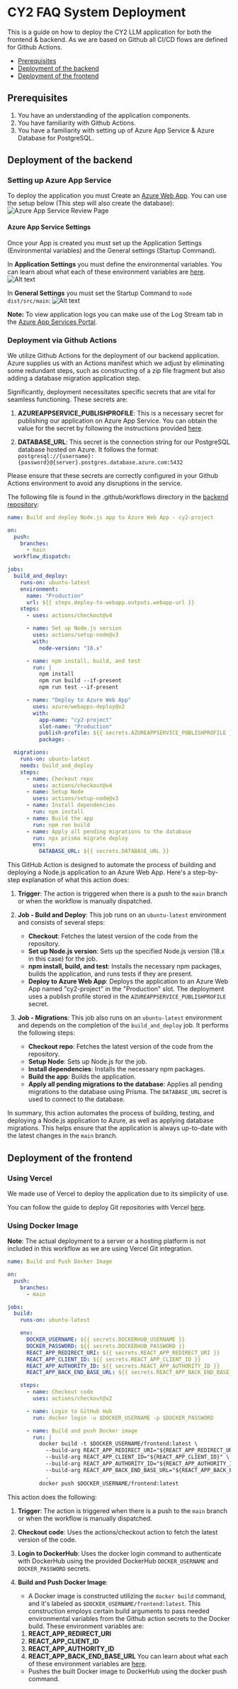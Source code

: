 # CY2 FAQ System Deployment

This is a guide on how to deploy the CY2 LLM application for both the frontend & backend. As we are based on Github all CI/CD flows are defined for Github Actions.

- [Prerequisites](#prerequisites)
- [Deployment of the backend](#deployment-of-the-backend)
- [Deployment of the frontend](#deployment-of-the-frontend)

## Prerequisites

1. You have an understanding of the application components.
2. You have familiarity with Github Actions.
3. You have a familiarity with setting up of Azure App Service & Azure Database for PostgreSQL.

## Deployment of the backend

### Setting up Azure App Service

To deploy the application you must Create an [Azure Web App](https://portal.azure.com/#create/Microsoft.WebSite).
You can use the setup below (This step will also create the database):
![Azure App Service Review Page](assets/0_0_2.png)

#### Azure App Service Settings

Once your App is created you must set up the Application Settings (Environmental variables) and the General settings (Startup Command).

In **Application Settings** you must define the environmental variables. You can learn about what each of these environment variables are [here](back-end.md#configuration).
![Alt text](assets/image-2.png)

In **General Settings** you must set the Startup Command to `node dist/src/main`:
![Alt text](assets/image-1.png)

**Note:** To view application logs you can make use of the Log Stream tab in the [Azure App Services Portal](https://learn.microsoft.com/en-us/azure/app-service/troubleshoot-diagnostic-logs).

### Deployment via Github Actions

We utilize Github Actions for the deployment of our backend application. Azure supplies us with an Actions manifest which we adjust by eliminating some redundant steps, such as constructing of a zip file fragment but also adding a database migration application step.

Significantly, deployment necessitates specific secrets that are vital for seamless functioning. These secrets are:

1. **AZUREAPPSERVICE_PUBLISHPROFILE**: This is a necessary secret for publishing our application on Azure App Service. You can obtain the value for the secret by following the instructions provided [here](https://learn.microsoft.com/en-us/visualstudio/azure/how-to-get-publish-profile-from-azure-app-service?view=vs-2022).

2. **DATABASE_URL**: This secret is the connection string for our PostgreSQL database hosted on Azure. It follows the format:
   `postgresql://{username}:{password}@{server}.postgres.database.azure.com:5432`

Please ensure that these secrets are correctly configured in your Github Actions environment to avoid any disruptions in the service.

The following file is found in the .github/workflows directory in the [backend repository](https://github.com/cy2project/backend):

```yaml
name: Build and deploy Node.js app to Azure Web App - cy2-project

on:
  push:
    branches:
      - main
  workflow_dispatch:

jobs:
  build_and_deploy:
    runs-on: ubuntu-latest
    environment:
      name: "Production"
      url: ${{ steps.deploy-to-webapp.outputs.webapp-url }}
    steps:
      - uses: actions/checkout@v4

      - name: Set up Node.js version
        uses: actions/setup-node@v3
        with:
          node-version: "18.x"

      - name: npm install, build, and test
        run: |
          npm install
          npm run build --if-present
          npm run test --if-present

      - name: "Deploy to Azure Web App"
        uses: azure/webapps-deploy@v2
        with:
          app-name: "cy2-project"
          slot-name: "Production"
          publish-profile: ${{ secrets.AZUREAPPSERVICE_PUBLISHPROFILE }}
          package: .

  migrations:
    runs-on: ubuntu-latest
    needs: build_and_deploy
    steps:
      - name: Checkout repo
        uses: actions/checkout@v4
      - name: Setup Node
        uses: actions/setup-node@v3
      - name: Install dependencies
        run: npm install
      - name: Build the app
        run: npm run build
      - name: Apply all pending migrations to the database
        run: npx prisma migrate deploy
        env:
          DATABASE_URL: ${{ secrets.DATABASE_URL }}
```

This GitHub Action is designed to automate the process of building and deploying a Node.js application to an Azure Web App. Here's a step-by-step explanation of what this action does:

1. **Trigger**: The action is triggered when there is a push to the `main` branch or when the workflow is manually dispatched.

2. **Job - Build and Deploy**: This job runs on an `ubuntu-latest` environment and consists of several steps:

   - **Checkout**: Fetches the latest version of the code from the repository.
   - **Set up Node.js version**: Sets up the specified Node.js version (18.x in this case) for the job.
   - **npm install, build, and test**: Installs the necessary npm packages, builds the application, and runs tests if they are present.
   - **Deploy to Azure Web App**: Deploys the application to an Azure Web App named "cy2-project" in the "Production" slot. The deployment uses a publish profile stored in the `AZUREAPPSERVICE_PUBLISHPROFILE` secret.

3. **Job - Migrations**: This job also runs on an `ubuntu-latest` environment and depends on the completion of the `build_and_deploy` job. It performs the following steps:
   - **Checkout repo**: Fetches the latest version of the code from the repository.
   - **Setup Node**: Sets up Node.js for the job.
   - **Install dependencies**: Installs the necessary npm packages.
   - **Build the app**: Builds the application.
   - **Apply all pending migrations to the database**: Applies all pending migrations to the database using Prisma. The `DATABASE_URL` secret is used to connect to the database.

In summary, this action automates the process of building, testing, and deploying a Node.js application to Azure, as well as applying database migrations. This helps ensure that the application is always up-to-date with the latest changes in the `main` branch.

## Deployment of the frontend

### Using Vercel

We made use of Vercel to deploy the application due to its simplicity of use.

You can follow the guide to deploy Git repositories with Vercel [here](https://vercel.com/docs/deployments/git).

### Using Docker Image

**Note**: The actual deployment to a server or a hosting platform is not included in this workflow as we are using Vercel Git integration.

```yaml
name: Build and Push Docker Image

on:
  push:
    branches:
      - main

jobs:
  build:
    runs-on: ubuntu-latest

    env:
      DOCKER_USERNAME: ${{ secrets.DOCKERHUB_USERNAME }}
      DOCKER_PASSWORD: ${{ secrets.DOCKERHUB_PASSWORD }}
      REACT_APP_REDIRECT_URI: ${{ secrets.REACT_APP_REDIRECT_URI }}
      REACT_APP_CLIENT_ID: ${{ secrets.REACT_APP_CLIENT_ID }}
      REACT_APP_AUTHORITY_ID: ${{ secrets.REACT_APP_AUTHORITY_ID }}
      REACT_APP_BACK_END_BASE_URL: ${{ secrets.REACT_APP_BACK_END_BASE_URL }}

    steps:
      - name: Checkout code
        uses: actions/checkout@v2

      - name: Login to GitHub Hub
        run: docker login -u $DOCKER_USERNAME -p $DOCKER_PASSWORD

      - name: Build and push Docker image
        run: |
          docker build -t $DOCKER_USERNAME/frontend:latest \
            --build-arg REACT_APP_REDIRECT_URI="${REACT_APP_REDIRECT_URI}" \
            --build-arg REACT_APP_CLIENT_ID="${REACT_APP_CLIENT_ID}" \
            --build-arg REACT_APP_AUTHORITY_ID="${REACT_APP_AUTHORITY_ID}" \
            --build-arg REACT_APP_BACK_END_BASE_URL="${REACT_APP_BACK_END_BASE_URL}" \
            .
          docker push $DOCKER_USERNAME/frontend:latest
```

This action does the following:

1. **Trigger**: The action is triggered when there is a push to the `main` branch or when the workflow is manually dispatched.

2. **Checkout code**:
   Uses the actions/checkout action to fetch the latest version of the code.
3. **Login to DockerHub**:
   Uses the docker login command to authenticate with DockerHub using the provided DockerHub `DOCKER_USERNAME` and `DOCKER_PASSWORD` secrets.
4. **Build and Push Docker Image**:

   - A Docker image is constructed utilizing the `docker build` command, and it's labeled as `$DOCKER_USERNAME/frontend:latest`. This construction employs certain build arguments to pass needed environmental variables from the Github action secrets to the Docker build. These environment variables are:

   1. **REACT_APP_REDIRECT_URI**
   2. **REACT_APP_CLIENT_ID**
   3. **REACT_APP_AUTHORITY_ID**
   4. **REACT_APP_BACK_END_BASE_URL**
      You can learn about what each of these environment variables are [here](front-end.md#configuration).

   - Pushes the built Docker image to DockerHub using the docker push command.
